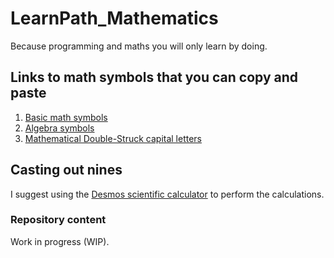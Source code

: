 # LearnPath_Mathematics
Because programming and maths you will only learn by doing.

## Links to math symbols that you can copy and paste

1. [Basic math symbols](https://www.rapidtables.com/math/symbols/Basic_Math_Symbols.html)
2. [Algebra symbols](https://www.rapidtables.com/math/symbols/Algebra_Symbols.html)
3. [Mathematical Double-Struck capital letters](https://www.fileformat.info/info/unicode/category/Lu/list.htm)

## Casting out nines

I suggest using the [Desmos scientific calculator](https://www.desmos.com/scientific) to perform the calculations.

### Repository content

Work in progress (WIP).
